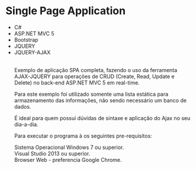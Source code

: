 # Single Page Application 

<p><ul>
  <li>C#</li>
  <li>ASP.NET MVC 5</li>
  <li>Bootstrap</li>
  <li>JQUERY</li>
  <li>JQUERY-AJAX</li>
<br>  
<p>Exemplo de aplicação SPA completa, fazendo o uso da ferramenta AJAX-JQUERY para operações de CRUD (Create, Read, Update e Delete) no back-end ASP.NET MVC 5 em real-time.<br>

   Para este exemplo foi utilizado somente uma lista estática para armazenamento das informações, não sendo necessário um banco de dados.<br>

   É ideal para quem possui dúvidas de sintaxe e aplicação do Ajax no seu dia-a-dia.<br>

   Para executar o programa à os seguintes pre-requisitos:<br>

   Sistema Operacional Windows 7 ou superior.<br>
Visual Studio 2013 ou superior.<br>
Browser Web - preferencia Google Chrome.<br>
